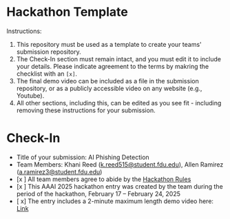 # Hackathon Template

Instructions:
1. This repository must be used as a template to create your teams' submission repository.
2. The Check-In section must remain intact, and you must edit it to include your details. Please indicate agreement to the terms by makring the checklist with an `[x]`.
3. The final demo video can be included as a file in the submission repository, or as a publicly accessible video on any website (e.g., Youtube).
4. All other sections, including this, can be edited as you see fit - including removing these instructions for your submission.

# Check-In

- Title of your submission: AI Phishing Detection
- Team Members: Khani Reed (k.reed515@student.fdu.edu), Allen Ramirez (a.ramirez3@student.fdu.edu)
- [x ] All team members agree to abide by the [Hackathon Rules](https://aaai.org/conference/aaai/aaai-25/hackathon/)
- [x ] This AAAI 2025 hackathon entry was created by the team during the period of the hackathon, February 17 – February 24, 2025
- [ x] The entry includes a 2-minute maximum length demo video here: [Link](https://your-link.com) 
